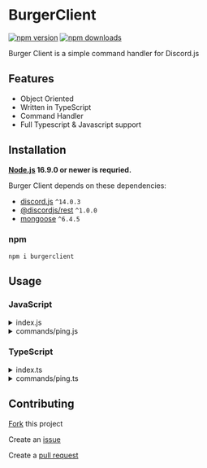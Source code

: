 # BurgerClient
<a href="https://www.npmjs.com/package/burgerclient"><img src="https://img.shields.io/npm/v/burgerclient.svg?maxAge=3600" alt="npm version" /></a>
<a href="https://www.npmjs.com/package/burgerclient"><img src="https://img.shields.io/npm/dt/burgerclient.svg?maxAge=3600" alt="npm downloads" /></a>

Burger Client is a simple command handler for Discord.js

## Features

- Object Oriented
- Written in TypeScript
- Command Handler
- Full Typescript & Javascript support

## Installation

**[Node.js](https://nodejs.dev) 16.9.0 or newer is requried.**

Burger Client depends on these dependencies:
- [discord.js](https://npmjs.com/package/discord.js) `^14.0.3`
- [@discordjs/rest](https://www.npmjs.com/package/@discordjs/rest) `^1.0.0`
- [mongoose](https://www.npmjs.com/package/mongoose) `^6.4.5`

### npm

```
npm i burgerclient
```

## Usage

### JavaScript
<details>
  <summary>index.js</summary>
  
  ```javascript
  const { BurgerClient } = require('burgerclient');
  const { GatewayIntentsBits } = require('discord.js');
  const path = require('path');

  const client = new BurgerClient({
    typescript: false,                    // Whether or not your project is made in typescript
    intents: [GatewayIntentsBits.Guilds], // Put your intents here
    partials: [],                         // Put your partials here
    testGuild: '1234567890',              // Test guild ID for commands with the `type: 'GUILD'` property
    logInfo: true,                        // Whether or not to log info logs (enabled by default)
    mongoURI: 'myURIHere',                // URI for connecting to MongoDB, if supplied
  });

  // Listener to when the client is ready and the database has been connected to
  client.onReady(async discordClient => {
    client.registerAllCommands(path.resolve('commands')); // Registers all commands in the directory ./commands
    // Instead of registering all commands in a directory, you can also register a specific command in a file
    // client.registerCommand(require('./commands/ping'), 'ping');

    await client.updateCommands();    // Updates all application commands
    await client.updatePermissions(); // Updates all application command permissions

    console.log(`Ready! Logged in as ${discordClient.user.tag}`);
  });

  // Listener when a user creates an interaction
  client.on('interactionCreate', interaction => {
    if (!interaction.isChatInputCommand()) return; // Checks if the command is a slash (/) command

    client.resolveCommand(interaction); // Executes the command
  });

  client.login('myTokenHere'); // Logins to Discord using your bot's token
  ```
</details>

<details>
  <summary>commands/ping.js</summary>
  
  ```javascript
  const { ICommand } = require('burgerclient');
  const { SlashCommandBuilder } = require('discord.js');
  
  // For intellisense and auto-completions
  /**
   * @type {ICommand}
   */
  module.exports = {
    data: new SlashCommandBuilder()
      .setName('ping')
      .setDescription('Replies with pong!'),
  
    type: 'GUILD', // Command type can be either GUILD or GLOBAL
    
    // Optional permissions
    permissions: {
      default: 'SendMessages', // Default member permissions (only users with a specific permission can use this command)
      DMs: true,               // Whether or not this command is enabled in DMs (enabled by default)
    },
  
    listeners: {
      // Gets called when the command is executed
      onExecute: async ({ interaction }) => {
        interaction.reply('Pong!');
      },
      
      // Optional `onError` listener that gets called when an unexpected error gets thrown while executing the command
      onError: ({ error, interaction }) => {
        interaction.reply(`Uh oh, an error occurred! ${error.message}`);
      },
    },
  };
  ```
</details>

### TypeScript
<details>
  <summary>index.ts</summary>
  
  ```typescript
  import { BurgerClient } from 'burgerclient';
  import { GatewayIntentBits } from 'discord.js';

  const client = new BurgerClient({
    typescript: true,                     // Whether or not your project is made in typescript
    intents: [GatewayIntentsBits.Guilds], // Put your intents here
    partials: [],                         // Put your partials here
    testGuild: '1234567890',              // Test guild ID for commands with the `type: 'GUILD'` property
    logInfo: true,                        // Whether or not to log info logs (enabled by default)
    mongoURI: 'myURIHere',                // URI for connecting to MongoDB, if supplied
  });

  // Listener to when the client is ready and the database has been connected to
  client.onReady(async discordClient => {
    client.registerAllCommands(path.resolve('commands')); // Registers all commands in a given directory
    // Instead of registering all commands in a directory, you can also register a specific command in a file
    // client.registerCommand(require('./commands/ping'), 'ping');

    await client.updateCommands();    // Updates all application commands
    await client.updatePermissions(); // Updates all application command permissions

    console.log(`Ready! Logged in as ${discordClient.user.tag}`);
  });

  // Listener when a user creates an interaction
  client.on('interactionCreate', interaction => {
    if (!interaction.isChatInputCommand()) return; // Checks if the command is a slash (/) command

    client.resolveCommand(interaction); // Executes the command
  });

  client.login('myTokenHere'); // Logins to Discord using your bot's token
  ```
</details>

<details>
  <summary>commands/ping.ts</summary>
  
  ```typescript
  import { ICommand } from 'burgerclient';
  import { SlashCommandBuilder } from 'discord.js';
  
  module.exports = {
    data: new SlashCommandBuilder()
      .setName('ping')
      .setDescription('Replies with pong!'),
  
    type: 'GUILD', // Command type can be either GUILD or GLOBAL
    
    // Optional permissions
    permissions: {
      default: 'SendMessages', // Default member permissions (only users with a specific permission can use this command)
      DMs: true,               // Whether or not this command is enabled in DMs (enabled by default)
    },
  
    listeners: {
      // Gets called when the command is executed
      onExecute: async ({ interaction }) => {
        interaction.reply('Pong!');
      },
      
      // Optional `onError` listener that gets called when an unexpected error gets thrown while executing the command
      onError: ({ error, interaction }) => {
        interaction.reply(`Uh oh, an error occured! ${error.message}`);
      },
    },
  } as ICommand;
  ```
</details>

## Contributing

[Fork](https://github.com/datasianboi123/burgerclient/fork) this project

Create an [issue](https://github.com/datasianboi123/burgerclient/issues/new)

Create a [pull request](https://github.com/datasianboi123/burgerclient/compare)
